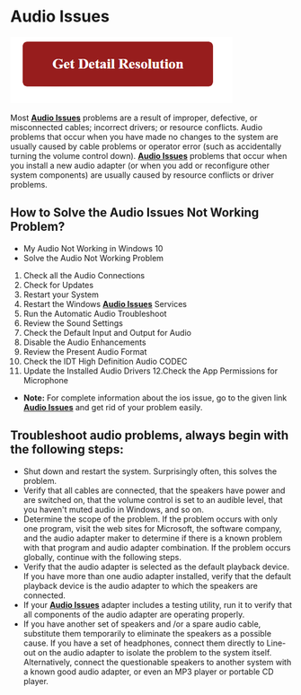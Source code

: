 # Audio Issues

[![Audio Issues](gett-detail.png)](https://github.com/computerissues/Audio-Issues)

Most **[Audio Issues](https://github.com/computerissues/Audio-Issues)** problems are a result of improper, defective, or misconnected cables; incorrect drivers; or resource conflicts. Audio problems that occur when you have made no changes to the system are usually caused by cable problems or operator error (such as accidentally turning the volume control down). **[Audio Issues](https://github.com/computerissues/Audio-Issues)** problems that occur when you install a new audio adapter (or when you add or reconfigure other system components) are usually caused by resource conflicts or driver problems.

## How to Solve the **Audio Issues** Not Working Problem?

* My Audio Not Working in Windows 10
* Solve the Audio Not Working Problem
 1. Check all the Audio Connections
 2. Check for Updates
 3. Restart your System
 4. Restart the Windows **[Audio Issues](https://github.com/computerissues/Audio-Issues)** Services
 5. Run the Automatic Audio Troubleshoot
 6. Review the Sound Settings
 7. Check the Default Input and Output for Audio
 8. Disable the Audio Enhancements
 9. Review the Present Audio Format
 10. Check the IDT High Definition Audio CODEC
 11. Update the Installed Audio Drivers
 12.Check the App Permissions for Microphone
* **Note:** For complete information about the ios issue, go to the given link **[Audio Issues](https://github.com/computerissues/Audio-Issues)** and get rid of your problem easily.

## Troubleshoot audio problems, always begin with the following steps:

* Shut down and restart the system. Surprisingly often, this solves the problem.
* Verify that all cables are connected, that the speakers have power and are switched on, that the volume control is set to an audible level, that you haven't muted audio in Windows, and so on.
* Determine the scope of the problem. If the problem occurs with only one program, visit the web sites for Microsoft, the software company, and the audio adapter maker to determine if there is a known problem with that program and audio adapter combination. If the problem occurs globally, continue with the following steps.
* Verify that the audio adapter is selected as the default playback device. If you have more than one audio adapter installed, verify that the default playback device is the audio adapter to which the speakers are connected.
* If your **[Audio Issues](https://github.com/computerissues/Audio-Issues)** adapter includes a testing utility, run it to verify that all components of the audio adapter are operating properly.
* If you have another set of speakers and /or a spare audio cable, substitute them temporarily to eliminate the speakers as a possible cause. If you have a set of headphones, connect them directly to Line-out on the audio adapter to isolate the problem to the system itself. Alternatively, connect the questionable speakers to another system with a known good audio adapter, or even an MP3 player or portable CD player.
